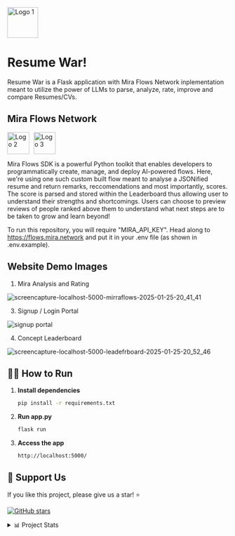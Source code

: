 <div style="display: flex; align-items: center; gap: 10px;">
    <img src="https://github.com/user-attachments/assets/c016795d-1577-47bc-a3e5-d6a46d4fcf7d" alt="Logo 1" style="width: 70px; height: auto;">
</div>

# Resume War!
Resume War is a Flask application with Mira Flows Network inplementation meant to utilize the power of LLMs to parse, analyze, rate, improve and compare Resumes/CVs. 

## Mira Flows Network
<div style="display: flex; align-items: center; gap: 10px;">
    <img src="https://github.com/user-attachments/assets/85350907-6b31-46fe-94cf-0250b38a0e39" alt="Logo 2" style="width: 50px; height: auto;">
    <img src="https://github.com/user-attachments/assets/00204318-b585-4cd0-84d6-46fd0c0d1ee9" alt="Logo 3" style="width: 50px; height: auto;">
</div>

Mira Flows SDK is a powerful Python toolkit that enables developers to programmatically create, manage, and deploy AI-powered flows. Here, we're using one such custom built flow meant to analyse a JSONified resume and return remarks, reccomendations and most importantly, scores.
The score is parsed and stored within the Leaderboard thus allowing user to understand their strengths and shortcomings. 
Users can choose to preview reviews of people ranked above them to understand what next steps are to be taken to grow and learn beyond!

To run this repository, you will require "MIRA_API_KEY". Head along to https://flows.mira.network and put it in your .env file (as shown in .env.example).

## Website Demo Images
1. Mira Analysis and Rating

![screencapture-localhost-5000-mirraflows-2025-01-25-20_41_41](https://github.com/user-attachments/assets/e5473b30-9c0e-4014-8d3b-553edc040b77)

3. Signup / Login Portal

![signup portal](https://github.com/user-attachments/assets/9f8e0c4a-ee0b-40ad-8cf4-c8833002cd42)

4. Concept Leaderboard

![screencapture-localhost-5000-leadefrboard-2025-01-25-20_52_46](https://github.com/user-attachments/assets/484f7d69-65d6-477d-85eb-cc46ce983c3a)

## 🏃‍♂️ How to Run

1. **Install dependencies**
   ```bash
   pip install -r requirements.txt
   ```

2. **Run app.py**
   ```bash
   flask run
   ```

3. **Access the app**
   ```
   http://localhost:5000/
   ```
## 💖 Support Us

If you like this project, please give us a star! ⭐

[![GitHub stars](https://img.shields.io/github/stars/krishiv1545/Resume-War.svg?style=social&label=Star&maxAge=2592000)](https://github.com/krishiv1545/Resume-War/stargazers/)
  
<details>
<summary>📊 Project Stats</summary>

![GitHub language count](https://img.shields.io/github/languages/count/krishiv1545/Resume-War)
![GitHub top language](https://img.shields.io/github/languages/top/krishiv1545/Resume-War)
![GitHub last commit](https://img.shields.io/github/last-commit/krishiv1545/Resume-War)
![GitHub issues](https://img.shields.io/github/issues/krishiv1545/Resume-War)



